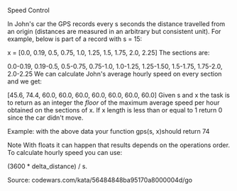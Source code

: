 Speed Control

In John's car the GPS records every s seconds the distance travelled from an origin (distances are measured in an arbitrary but consistent unit). For example, below is part of a record with s = 15:

x = [0.0, 0.19, 0.5, 0.75, 1.0, 1.25, 1.5, 1.75, 2.0, 2.25]
The sections are:

0.0-0.19, 0.19-0.5, 0.5-0.75, 0.75-1.0, 1.0-1.25, 1.25-1.50, 1.5-1.75, 1.75-2.0, 2.0-2.25
We can calculate John's average hourly speed on every section and we get:

[45.6, 74.4, 60.0, 60.0, 60.0, 60.0, 60.0, 60.0, 60.0]
Given s and x the task is to return as an integer the *floor* of the maximum average speed per hour obtained on the sections of x. If x length is less than or equal to 1 return 0 since the car didn't move.

Example:
with the above data your function gps(s, x)should return 74

Note
With floats it can happen that results depends on the operations order. To calculate hourly speed you can use:

(3600 * delta_distance) / s.

Source: codewars.com/kata/56484848ba95170a8000004d/go